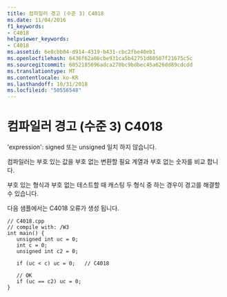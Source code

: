 ```yaml
---
title: 컴파일러 경고 (수준 3) C4018
ms.date: 11/04/2016
f1_keywords:
- C4018
helpviewer_keywords:
- C4018
ms.assetid: 6e8cbb04-d914-4319-b431-cbc2fbe40eb1
ms.openlocfilehash: 6436f62a06cbe931ca5b42751d60507f21675c5c
ms.sourcegitcommit: 6052185696adca270bc9bdbec45a626dd89cdcdd
ms.translationtype: MT
ms.contentlocale: ko-KR
ms.lasthandoff: 10/31/2018
ms.locfileid: "50556548"
---
```

# <a name="compiler-warning-level-3-c4018"></a>컴파일러 경고 (수준 3) C4018

'expression': signed 또는 unsigned 일치 하지 않습니다.

컴파일러는 부호 있는 값을 부호 없는 변환할 필요 계열과 부호 없는 숫자를 비교 합니다.

부호 있는 형식과 부호 없는 테스트할 때 캐스팅 두 형식 중 하는 경우이 경고를 해결할 수 있습니다.

다음 샘플에서는 C4018 오류가 생성 됩니다.

```
// C4018.cpp
// compile with: /W3
int main() {
   unsigned int uc = 0;
   int c = 0;
   unsigned int c2 = 0;

   if (uc < c) uc = 0;   // C4018

   // OK
   if (uc == c2) uc = 0;
}
```